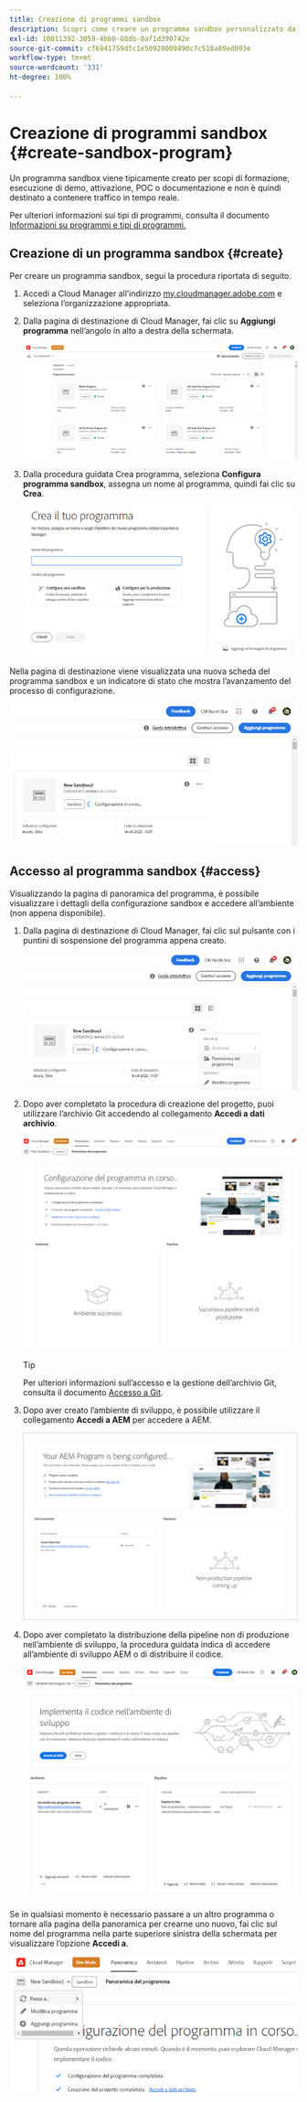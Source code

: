 ```yaml
---
title: Creazione di programmi sandbox
description: Scopri come creare un programma sandbox personalizzato da usare per formazione, demo, POC o altre finalità non di produzione con Cloud Manager.
exl-id: 10011392-3059-4bb0-88db-0af1d390742e
source-git-commit: cf6941759dfc1e50928009490c7c518a89ed093e
workflow-type: tm+mt
source-wordcount: '331'
ht-degree: 100%

---
```


# Creazione di programmi sandbox {#create-sandbox-program}

Un programma sandbox viene tipicamente creato per scopi di formazione, esecuzione di demo, attivazione, POC o documentazione e non è quindi destinato a contenere traffico in tempo reale.

Per ulteriori informazioni sui tipi di programmi, consulta il documento [Informazioni su programmi e tipi di programmi.](program-types.md)

## Creazione di un programma sandbox {#create}

Per creare un programma sandbox, segui la procedura riportata di seguito.

1. Accedi a Cloud Manager all’indirizzo [my.cloudmanager.adobe.com](https://my.cloudmanager.adobe.com/) e seleziona l’organizzazione appropriata.

1. Dalla pagina di destinazione di Cloud Manager, fai clic su **Aggiungi programma** nell’angolo in alto a destra della schermata.

   ![Pagina di destinazione di Cloud Manager](assets/first_timelogin1.png)

1. Dalla procedura guidata Crea programma, seleziona **Configura programma sandbox**, assegna un nome al programma, quindi fai clic su **Crea**.

   ![Creazione dei tipi di programmi](assets/create-sandbox.png)

Nella pagina di destinazione viene visualizzata una nuova scheda del programma sandbox e un indicatore di stato che mostra l’avanzamento del processo di configurazione.

![Creazione di un programma sandbox dalla pagina Panoramica](assets/program-create-setupdemo2.png)

## Accesso al programma sandbox {#access}

Visualizzando la pagina di panoramica del programma, è possibile visualizzare i dettagli della configurazione sandbox e accedere all’ambiente (non appena disponibile).

1. Dalla pagina di destinazione di Cloud Manager, fai clic sul pulsante con i puntini di sospensione del programma appena creato.

   ![Panoramica sull’accesso al programma](assets/program-overview-sandbox.png)

1. Dopo aver completato la procedura di creazione del progetto, puoi utilizzare l’archivio Git accedendo al collegamento **Accedi a dati archivio**.

   ![Configurazione del programma](assets/create-program4.png)

   >[!TIP]
   >
   >Per ulteriori informazioni sull’accesso e la gestione dell’archivio Git, consulta il documento [Accesso a Git](/help/implementing/cloud-manager/managing-code/accessing-repos.md).

1. Dopo aver creato l’ambiente di sviluppo, è possibile utilizzare il collegamento **Accedi a AEM** per accedere a AEM.

   ![Collegamento per l’accesso a AEM](assets/create-program-5.png)

1. Dopo aver completato la distribuzione della pipeline non di produzione nell’ambiente di sviluppo, la procedura guidata indica di accedere all’ambiente di sviluppo AEM o di distribuire il codice.

   ![Distribuzione del programma sandbox](assets/create-program-setup-deploy.png)

Se in qualsiasi momento è necessario passare a un altro programma o tornare alla pagina della panoramica per crearne uno nuovo, fai clic sul nome del programma nella parte superiore sinistra della schermata per visualizzare l’opzione **Accedi a**.

![Accedi a](assets/create-program-a1.png)
